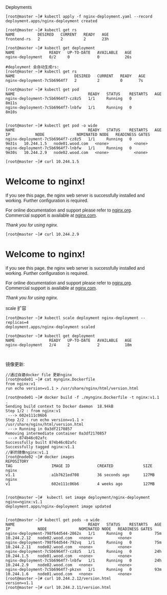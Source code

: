 Deployments
```
[root@master ~]# kubectl apply -f nginx-deployment.yaml --record
deployment.apps/nginx-deployment created

[root@master ~]# kubectl get rs
NAME          DESIRED   CURRENT   READY   AGE
frontend-rs   2         2         2       23h

[root@master ~]# kubectl get deployment
NAME               READY   UP-TO-DATE   AVAILABLE   AGE
nginx-deployment   0/2     0            0           26s

#deployment 会自动生成rs:
[root@master ~]# kubectl get rs
NAME                          DESIRED   CURRENT   READY   AGE
nginx-deployment-7c5b6964f7   2         2         0       7s

[root@master ~]# kubectl get pod
NAME                                READY   STATUS    RESTARTS   AGE
nginx-deployment-7c5b6964f7-cz8z5   1/1     Running   0          8m11s
nginx-deployment-7c5b6964f7-lnbfw   1/1     Running   0          8m10s


[root@master ~]# kubectl get pod -o wide
NAME                                READY   STATUS    RESTARTS   AGE     IP           NODE              NOMINATED NODE   READINESS GATES
nginx-deployment-7c5b6964f7-cz8z5   1/1     Running   0          9m31s   10.244.1.5   node01.wood.com   <none>           <none>
nginx-deployment-7c5b6964f7-lnbfw   1/1     Running   0          9m30s   10.244.2.9   node02.wood.com   <none>           <none>
```
```
[root@master ~]# curl 10.244.1.5
```
<!DOCTYPE html>
<html>
<head>
<title>Welcome to nginx!</title>
<style>
    body {
        width: 35em;
        margin: 0 auto;
        font-family: Tahoma, Verdana, Arial, sans-serif;
    }
</style>
</head>
<body>
<h1>Welcome to nginx!</h1>
<p>If you see this page, the nginx web server is successfully installed and
working. Further configuration is required.</p>

<p>For online documentation and support please refer to
<a href="http://nginx.org/">nginx.org</a>.<br/>
Commercial support is available at
<a href="http://nginx.com/">nginx.com</a>.</p>

<p><em>Thank you for using nginx.</em></p>
</body>
</html>

```
[root@master ~]# curl 10.244.2.9
```
<!DOCTYPE html>
<html>
<head>
<title>Welcome to nginx!</title>
<style>
    body {
        width: 35em;
        margin: 0 auto;
        font-family: Tahoma, Verdana, Arial, sans-serif;
    }
</style>
</head>
<body>
<h1>Welcome to nginx!</h1>
<p>If you see this page, the nginx web server is successfully installed and
working. Further configuration is required.</p>

<p>For online documentation and support please refer to
<a href="http://nginx.org/">nginx.org</a>.<br/>
Commercial support is available at
<a href="http://nginx.com/">nginx.com</a>.</p>

<p><em>Thank you for using nginx.</em></p>
</body>
</html>


scale 扩容
```
[root@master ~]# kubectl scale deployment nginx-deployment --replicas=4
deployment.apps/nginx-deployment scaled

[root@master ~]# kubectl get deployment
NAME               READY   UP-TO-DATE   AVAILABLE   AGE
nginx-deployment   2/4     2            2           18m



```
镜像更新:
```
//通过自建docker file 更新nginx 
[root@node01 ~]# cat mynginx.Dockerfile
from nginx:v1
run echo version=v1.1 > /usr/share/nginx/html/version.html

[root@node01 ~]# docker build -f ./mynginx.Dockerfile -t nginx:v1.1 .
Sending build context to Docker daemon  18.94kB
Step 1/2 : from nginx:v1
 ---> 602e111c06b6
Step 2/2 : run echo version=v1.1 > /usr/share/nginx/html/version.html
 ---> Running in 0a3df2170857
Removing intermediate container 0a3df2170857
 ---> 874b46c02afc
Successfully built 874b46c02afc
Successfully tagged nginx:v1.1
//新的镜像nginx:v1.1
[root@node02 ~]# docker images
REPOSITORY                                                          TAG                 IMAGE ID            CREATED             SIZE
nginx                                                               v1.1                a1b7621ed708        36 seconds ago      127MB
nginx                                                               v1                  602e111c06b6        4 weeks ago         127MB


[root@master ~]#  kubectl set image deployment/nginx-deployment nginx=nginx:v1.1
deployment.apps/nginx-deployment image updated


[root@master ~]# kubectl get pods -o wide
NAME                                READY   STATUS    RESTARTS   AGE   IP            NODE              NOMINATED NODE   READINESS GATES
nginx-deployment-798f64d544-2862x   1/1     Running   0          75m   10.244.2.12   node02.wood.com   <none>           <none>
nginx-deployment-798f64d544-792vq   1/1     Running   0          75m   10.244.2.11   node02.wood.com   <none>           <none>
nginx-deployment-7c5b6964f7-cz8z5   1/1     Running   0          24h   10.244.1.5    node01.wood.com   <none>           <none>
nginx-deployment-7c5b6964f7-lnbfw   1/1     Running   0          24h   10.244.2.9    node02.wood.com   <none>           <none>
nginx-deployment-7c5b6964f7-pkzxn   1/1     Running   0          93m   10.244.1.6    node01.wood.com   <none>           <none>
[root@master ~]# curl 10.244.2.12/version.html
version=v1.1
[root@master ~]# curl 10.244.2.11/version.html

```